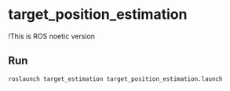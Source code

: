 # target_position_estimation
!This is ROS noetic version

## Run
  ````
  roslaunch target_estimation target_position_estimation.launch
  ````
